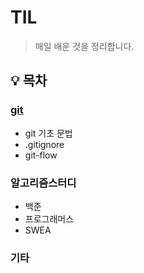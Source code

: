 # TIL

> 매일 배운 것을 정리합니다.

## :bulb: 목차

### [git](./git)

* git 기초 문법
* .gitignore
* git-flow

### 알고리즘스터디

* 백준
* 프로그래머스
* SWEA

### 기타

